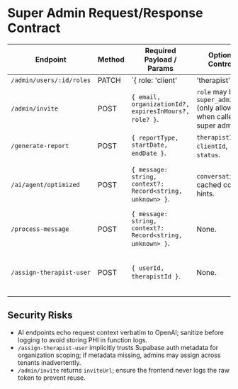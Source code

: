 # Super Admin Request/Response Contract

| Endpoint | Method | Required Payload / Params | Optional Controls | Response Shape |
| --- | --- | --- | --- | --- |
| `/admin/users/:id/roles` | PATCH | `{ role: 'client'|'therapist'|'admin'|'super_admin' }`. | `is_active`. | `{ message, user }` or `{ error }` with 400/403/500. |
| `/admin/invite` | POST | `{ email, organizationId?, expiresInHours?, role? }`. | `role` may be `super_admin` (only allowed when caller is super admin). | `{ success: true, inviteUrl, message }` or `{ error, details }`. |
| `/generate-report` | POST | `{ reportType, startDate, endDate }`. | `therapistId`, `clientId`, `status`. | `{ report, metadata }` or `{ error }`. |
| `/ai/agent/optimized` | POST | `{ message: string, context?: Record<string, unknown> }`. | `conversationId`, cached context hints. | `{ response, action?, suggestions?, tokenUsage?, cacheHit? }` or `{ error }`. |
| `/process-message` | POST | `{ message: string, context?: Record<string, unknown> }`. | None. | `{ response, fallback: true, conversationId?, responseTime }` or `{ error }`. |
| `/assign-therapist-user` | POST | `{ userId, therapistId }`. | None. | `{ success, message, data: { userId, therapistId, action, client } }` or `{ error }`. |

## Security Risks
- AI endpoints echo request context verbatim to OpenAI; sanitize before logging to avoid storing PHI in function logs.
- `/assign-therapist-user` implicitly trusts Supabase auth metadata for organization scoping; if metadata missing, admins may assign across tenants inadvertently.
- `/admin/invite` returns `inviteUrl`; ensure the frontend never logs the raw token to prevent reuse. 
